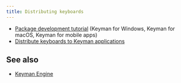 ```yaml
---
title: Distributing keyboards
---
```


-   [Package development tutorial](tutorial) (Keyman for Windows, Keyman for macOS, Keyman for mobile apps)
-   [Distribute keyboards to Keyman applications](packages)

## See also

-   [Keyman Engine](/developer/engine/)